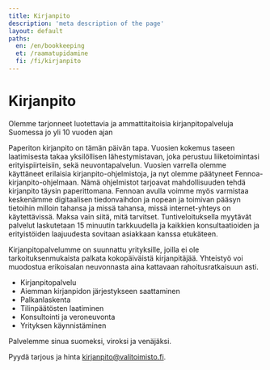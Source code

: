```yaml
---
title: Kirjanpito
description: 'meta description of the page'
layout: default
paths:
  en: /en/bookkeeping
  et: /raamatupidamine
  fi: /fi/kirjanpito
---
```


# Kirjanpito

Olemme tarjonneet luotettavia ja ammattitaitoisia kirjanpitopalveluja Suomessa jo yli 10 vuoden ajan

Paperiton kirjanpito on tämän päivän tapa. Vuosien kokemus taseen laatimisesta takaa yksilöllisen lähestymistavan, joka perustuu liiketoimintasi erityispiirteisiin, sekä neuvontapalvelun. Vuosien varrella olemme käyttäneet erilaisia kirjanpito-ohjelmistoja, ja nyt olemme päätyneet Fennoa-kirjanpito-ohjelmaan. Nämä ohjelmistot tarjoavat mahdollisuuden tehdä kirjanpito täysin paperittomana. Fennoan avulla voimme myös varmistaa keskenämme digitaalisen tiedonvaihdon ja nopean ja toimivan pääsyn tietoihin milloin tahansa ja missä tahansa, missä internet-yhteys on käytettävissä. Maksa vain siitä, mitä tarvitset. Tuntiveloituksella myytävät palvelut laskutetaan 15 minuutin tarkkuudella ja kaikkien konsultaatioiden ja erityistöiden laajuudesta sovitaan asiakkaan kanssa etukäteen.

Kirjanpitopalvelumme on suunnattu yrityksille, joilla ei ole tarkoituksenmukaista palkata kokopäiväistä kirjanpitäjää. Yhteistyö voi muodostua erikoisalan neuvonnasta aina kattavaan rahoitusratkaisuun asti.
- Kirjanpitopalvelu
- Aiemman kirjanpidon järjestykseen saattaminen
- Palkanlaskenta
- Tilinpäätösten laatiminen
- Konsultointi ja veroneuvonta
- Yrityksen käynnistäminen

Palvelemme sinua suomeksi, viroksi ja venäjäksi.

Pyydä tarjous ja hinta <kirjanpito@valitoimisto.fi>.
